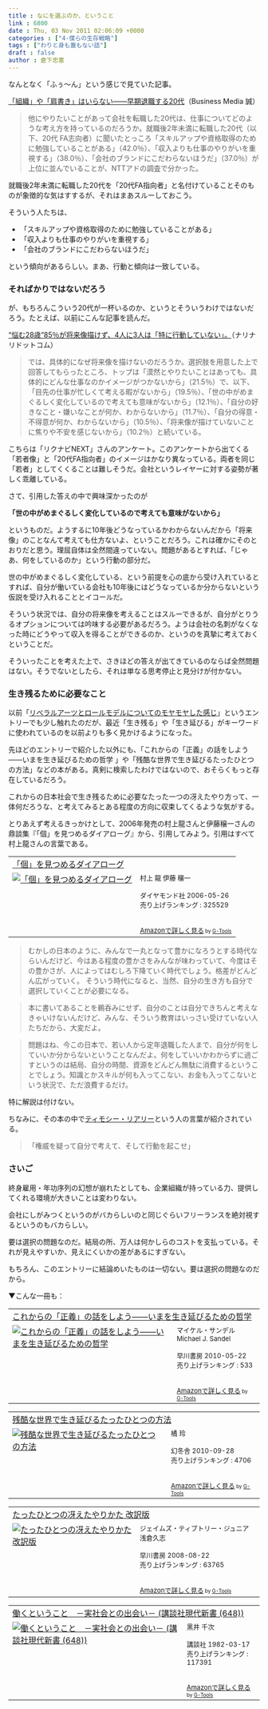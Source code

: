 ```yaml
---
title : なにを選ぶのか、ということ
link : 6800
date : Thu, 03 Nov 2011 02:06:09 +0000
categories : ["4-僕らの生存戦略"]
tags : ["わりと身も蓋もない話"]
draft : false
author : 倉下忠憲
---
```


なんとなく「ふぅ〜ん」という感じで見ていた記事。

<a href="http://bizmakoto.jp/makoto/articles/1111/01/news055.html">「組織」や「肩書き」はいらない——早期退職する20代</a>（Business Media 誠）

<blockquote>
他にやりたいことがあって会社を転職した20代は、仕事についてどのような考え方を持っているのだろうか。就職後2年未満に転職した20代（以下、20代 FA志向者）に聞いたとっころ「スキルアップや資格取得のために勉強していることがある」（42.0％）、「収入よりも仕事のやりがいを重視する」（38.0％）、「会社のブランドにこだわらないほうだ」（37.0％）が上位に並んでいることが、NTTアドの調査で分かった。
</blockquote>

就職後2年未満に転職した20代を「20代FA指向者」と名付けていることそのものが象徴的な気はすするが、それはまあスルーしておこう。

そういう人たちは、

<ul>
	<li>「スキルアップや資格取得のために勉強していることがある」</li>
	<li>「収入よりも仕事のやりがいを重視する」</li>
	<li>「会社のブランドにこだわらないほうだ」</li>
</ul>

という傾向があるらしい。まあ、行動と傾向は一致している。

<h3>そればかりではないだろう</h3>
が、もちろんこういう20代が一杯いるのか、というとそういうわけではないだろう。たとえば、以前にこんな記事を読んだ。

<a href="http://www.narinari.com/Nd/20111016532.html">“悩む28歳”85％が将来像描けず、4人に3人は「特に行動していない」。</a>（ナリナリドットコム）

<blockquote>
では、具体的になぜ将来像を描けないのだろうか。選択肢を用意した上で回答してもらったところ、トップは「漠然とやりたいことはあっても、具体的にどんな仕事なのかイメージがつかないから」（21.5％）で、以下、「目先の仕事が忙しくて考える暇がないから」（19.5％）、「世の中がめまぐるしく変化しているので考えても意味がないから」（12.1％）、「自分の好きなこと・嫌いなことが何か、わからないから」（11.7％）、「自分の得意・不得意が何か、わからないから」（10.5％）、「将来像が描けていないことに焦りや不安を感じないから」（10.2％）と続いている。
</blockquote>

こちらは「リクナビNEXT」さんのアンケート。このアンケートから出てくる「若者像」と「20代FA指向者」のイメージはかなり異なっている。両者を同じ「若者」としてくくることは難しそうだ。会社というレイヤーに対する姿勢が著しく乖離している。

さて、引用した答えの中で興味深かったのが

<strong>「世の中がめまぐるしく変化しているので考えても意味がないから」</strong>

というものだ。ようするに10年後どうなっているかわからないんだから「将来像」のことなんて考えても仕方ないよ、ということだろう。これは確かにそのとおりだと思う。理屈自体は全然間違っていない。問題があるとすれば、「じゃあ、何をしているのか」という行動の部分だ。

世の中がめまぐるしく変化している、という前提を心の底から受け入れているとすれば、自分が働いている会社も10年後にはどうなっているか分からないという仮説を受け入れることとイコールだ。

そういう状況では、自分の将来像を考えることはスルーできるが、自分がとりうるオプションについては吟味する必要があるだろう。ようは会社の名刺がなくなった時にどうやって収入を得ることができるのか、というのを真摯に考えておくということだ。

そういったことを考えた上で、さきほどの答えが出てきているのならば全然問題はない。そうでないとしたら、それは単なる思考停止と見分けが付かない。

<h3>生き残るために必要なこと</h3>
以前「<a href="https://rashita.net/blog/?p=6734">リベラルアーツとロールモデルについてのモヤモヤした感じ</a>」というエントリーでも少し触れたのだが、最近「生き残る」や「生き延びる」がキーワードに使われているのを以前よりも多く見かけるようになった。

先ほどのエントリーで紹介した以外にも、「これからの「正義」の話をしよう――いまを生き延びるための哲学 」や「残酷な世界で生き延びるたったひとつの方法」などの本がある。真剣に検索したわけではないので、おそらくもっと存在しているだろう。

これからの日本社会で生き残るために必要なたった一つの冴えたやり方って、一体何だろうな、と考えてみるとある程度の方向に収束してくるような気がする。

とりあえず考えるきっかけとして、2006年発売の村上龍さんと伊藤穣一さんの鼎談集『「個」を見つめるダイアローグ』から、引用してみよう。引用はすべて村上龍さんの言葉である。

<table  border="0" cellpadding="5"><tr><td colspan="2"><a href="http://www.amazon.co.jp/%E3%80%8C%E5%80%8B%E3%80%8D%E3%82%92%E8%A6%8B%E3%81%A4%E3%82%81%E3%82%8B%E3%83%80%E3%82%A4%E3%82%A2%E3%83%AD%E3%83%BC%E3%82%B0-%E6%9D%91%E4%B8%8A-%E9%BE%8D/dp/4478942269%3FSubscriptionId%3D15SMZCTB9V8NGR2TW082%26tag%3Drashita1000-22%26linkCode%3Dxm2%26camp%3D2025%26creative%3D165953%26creativeASIN%3D4478942269" target="_blank">「個」を見つめるダイアローグ</a><img src="http://www.assoc-amazon.jp/e/ir?t=rashita1000-22&l=ur2&o=9" width="1" height="1" style="border: none;" alt="" /></td></tr><tr><td valign="top"><a href="http://www.amazon.co.jp/%E3%80%8C%E5%80%8B%E3%80%8D%E3%82%92%E8%A6%8B%E3%81%A4%E3%82%81%E3%82%8B%E3%83%80%E3%82%A4%E3%82%A2%E3%83%AD%E3%83%BC%E3%82%B0-%E6%9D%91%E4%B8%8A-%E9%BE%8D/dp/4478942269%3FSubscriptionId%3D15SMZCTB9V8NGR2TW082%26tag%3Drashita1000-22%26linkCode%3Dxm2%26camp%3D2025%26creative%3D165953%26creativeASIN%3D4478942269" target="_blank"><img src="http://ecx.images-amazon.com/images/I/41YN3CPPSFL._SL160_.jpg" border="0" alt="「個」を見つめるダイアローグ" /></a></td><td valign="top"><font size="-1">村上 龍 伊藤 穰一 <br /><br />ダイヤモンド社  2006-05-26<br />売り上げランキング : 325529<br /><br /><br /><a href="http://www.amazon.co.jp/%E3%80%8C%E5%80%8B%E3%80%8D%E3%82%92%E8%A6%8B%E3%81%A4%E3%82%81%E3%82%8B%E3%83%80%E3%82%A4%E3%82%A2%E3%83%AD%E3%83%BC%E3%82%B0-%E6%9D%91%E4%B8%8A-%E9%BE%8D/dp/4478942269%3FSubscriptionId%3D15SMZCTB9V8NGR2TW082%26tag%3Drashita1000-22%26linkCode%3Dxm2%26camp%3D2025%26creative%3D165953%26creativeASIN%3D4478942269" target="_blank">Amazonで詳しく見る</a></font><font size="-2"> by <a href="http://www.goodpic.com/mt/aws/index.html" >G-Tools</a></font></td></tr></table>

<blockquote>
むかしの日本のように、みんなで一丸となって豊かになろうとする時代ならいんだけど、今はある程度の豊かさをみんなが味わっていて、今度はその豊かさが、人によってはむしろ下降ていく時代でしょう。格差がどんどん広がっていく。
そういう時代になると、当然、自分の生き方も自分で選択していくことが必要になる。
</blockquote>

<blockquote>
本に書いてあることを鵜呑みにせず、自分のことは自分できちんと考えなきゃいけないんだけど、みんな、そういう教育はいっさい受けていない人たちだから、大変だよ。
</blockquote>

<blockquote>
問題はね、今この日本で、若い人から定年退職した人まで、自分が何をしていいか分からないということなんだよ。何をしていいかわからずに過ごすというのは結局、自分の時間、資源をどんどん無駄に消費するということでしょう。知識とかスキルが何も入ってこない、お金も入ってこないという状況で、ただ浪費するだけ。
</blockquote>

特に解説は付けない。

ちなみに、その本の中で<a href="http://ja.wikipedia.org/wiki/%E3%83%86%E3%82%A3%E3%83%A2%E3%82%B7%E3%83%BC%E3%83%BB%E3%83%AA%E3%82%A2%E3%83%AA%E3%83%BC">ティモシー・リアリー</a>という人の言葉が紹介されている。

<blockquote>
「権威を疑って自分で考えて、そして行動を起こせ」
</blockquote>

<h3>さいご</h3>
終身雇用・年功序列の幻想が崩れたとしても、企業組織が持っている力、提供してくれる環境が大きいことは変わりない。

会社にしがみつくというのがバカらしいのと同じぐらいフリーランスを絶対視するというのもバカらしい。

要は選択の問題なのだ。結局の所、万人は何かしらのコストを支払っている。それが見えやすいか、見えにくいかの差があるにすぎない。

もちろん、このエントリーに結論めいたものは一切ない。要は選択の問題なのだから。

▼こんな一冊も：
<table  border="0" cellpadding="5"><tr><td colspan="2"><a href="http://www.amazon.co.jp/%E3%81%93%E3%82%8C%E3%81%8B%E3%82%89%E3%81%AE%E3%80%8C%E6%AD%A3%E7%BE%A9%E3%80%8D%E3%81%AE%E8%A9%B1%E3%82%92%E3%81%97%E3%82%88%E3%81%86%E2%80%95%E2%80%95%E3%81%84%E3%81%BE%E3%82%92%E7%94%9F%E3%81%8D%E5%BB%B6%E3%81%B3%E3%82%8B%E3%81%9F%E3%82%81%E3%81%AE%E5%93%B2%E5%AD%A6-%E3%83%9E%E3%82%A4%E3%82%B1%E3%83%AB%E3%83%BB%E3%82%B5%E3%83%B3%E3%83%87%E3%83%AB/dp/4152091312%3FSubscriptionId%3D15SMZCTB9V8NGR2TW082%26tag%3Drashita1000-22%26linkCode%3Dxm2%26camp%3D2025%26creative%3D165953%26creativeASIN%3D4152091312" target="_blank">これからの「正義」の話をしよう――いまを生き延びるための哲学</a><img src="http://www.assoc-amazon.jp/e/ir?t=rashita1000-22&l=ur2&o=9" width="1" height="1" style="border: none;" alt="" /></td></tr><tr><td valign="top"><a href="http://www.amazon.co.jp/%E3%81%93%E3%82%8C%E3%81%8B%E3%82%89%E3%81%AE%E3%80%8C%E6%AD%A3%E7%BE%A9%E3%80%8D%E3%81%AE%E8%A9%B1%E3%82%92%E3%81%97%E3%82%88%E3%81%86%E2%80%95%E2%80%95%E3%81%84%E3%81%BE%E3%82%92%E7%94%9F%E3%81%8D%E5%BB%B6%E3%81%B3%E3%82%8B%E3%81%9F%E3%82%81%E3%81%AE%E5%93%B2%E5%AD%A6-%E3%83%9E%E3%82%A4%E3%82%B1%E3%83%AB%E3%83%BB%E3%82%B5%E3%83%B3%E3%83%87%E3%83%AB/dp/4152091312%3FSubscriptionId%3D15SMZCTB9V8NGR2TW082%26tag%3Drashita1000-22%26linkCode%3Dxm2%26camp%3D2025%26creative%3D165953%26creativeASIN%3D4152091312" target="_blank"><img src="http://ecx.images-amazon.com/images/I/51IDakozVnL._SL160_.jpg" border="0" alt="これからの「正義」の話をしよう――いまを生き延びるための哲学" /></a></td><td valign="top"><font size="-1">マイケル・サンデル Michael J. Sandel <br /><br />早川書房  2010-05-22<br />売り上げランキング : 533<br /><br /><br /><a href="http://www.amazon.co.jp/%E3%81%93%E3%82%8C%E3%81%8B%E3%82%89%E3%81%AE%E3%80%8C%E6%AD%A3%E7%BE%A9%E3%80%8D%E3%81%AE%E8%A9%B1%E3%82%92%E3%81%97%E3%82%88%E3%81%86%E2%80%95%E2%80%95%E3%81%84%E3%81%BE%E3%82%92%E7%94%9F%E3%81%8D%E5%BB%B6%E3%81%B3%E3%82%8B%E3%81%9F%E3%82%81%E3%81%AE%E5%93%B2%E5%AD%A6-%E3%83%9E%E3%82%A4%E3%82%B1%E3%83%AB%E3%83%BB%E3%82%B5%E3%83%B3%E3%83%87%E3%83%AB/dp/4152091312%3FSubscriptionId%3D15SMZCTB9V8NGR2TW082%26tag%3Drashita1000-22%26linkCode%3Dxm2%26camp%3D2025%26creative%3D165953%26creativeASIN%3D4152091312" target="_blank">Amazonで詳しく見る</a></font><font size="-2"> by <a href="http://www.goodpic.com/mt/aws/index.html" >G-Tools</a></font></td></tr></table>

<table  border="0" cellpadding="5"><tr><td colspan="2"><a href="http://www.amazon.co.jp/%E6%AE%8B%E9%85%B7%E3%81%AA%E4%B8%96%E7%95%8C%E3%81%A7%E7%94%9F%E3%81%8D%E5%BB%B6%E3%81%B3%E3%82%8B%E3%81%9F%E3%81%A3%E3%81%9F%E3%81%B2%E3%81%A8%E3%81%A4%E3%81%AE%E6%96%B9%E6%B3%95-%E6%A9%98-%E7%8E%B2/dp/4344018850%3FSubscriptionId%3D15SMZCTB9V8NGR2TW082%26tag%3Drashita1000-22%26linkCode%3Dxm2%26camp%3D2025%26creative%3D165953%26creativeASIN%3D4344018850" target="_blank">残酷な世界で生き延びるたったひとつの方法</a><img src="http://www.assoc-amazon.jp/e/ir?t=rashita1000-22&l=ur2&o=9" width="1" height="1" style="border: none;" alt="" /></td></tr><tr><td valign="top"><a href="http://www.amazon.co.jp/%E6%AE%8B%E9%85%B7%E3%81%AA%E4%B8%96%E7%95%8C%E3%81%A7%E7%94%9F%E3%81%8D%E5%BB%B6%E3%81%B3%E3%82%8B%E3%81%9F%E3%81%A3%E3%81%9F%E3%81%B2%E3%81%A8%E3%81%A4%E3%81%AE%E6%96%B9%E6%B3%95-%E6%A9%98-%E7%8E%B2/dp/4344018850%3FSubscriptionId%3D15SMZCTB9V8NGR2TW082%26tag%3Drashita1000-22%26linkCode%3Dxm2%26camp%3D2025%26creative%3D165953%26creativeASIN%3D4344018850" target="_blank"><img src="http://ecx.images-amazon.com/images/I/51A7ry-1-UL._SL160_.jpg" border="0" alt="残酷な世界で生き延びるたったひとつの方法" /></a></td><td valign="top"><font size="-1">橘 玲 <br /><br />幻冬舎  2010-09-28<br />売り上げランキング : 4706<br /><br /><br /><a href="http://www.amazon.co.jp/%E6%AE%8B%E9%85%B7%E3%81%AA%E4%B8%96%E7%95%8C%E3%81%A7%E7%94%9F%E3%81%8D%E5%BB%B6%E3%81%B3%E3%82%8B%E3%81%9F%E3%81%A3%E3%81%9F%E3%81%B2%E3%81%A8%E3%81%A4%E3%81%AE%E6%96%B9%E6%B3%95-%E6%A9%98-%E7%8E%B2/dp/4344018850%3FSubscriptionId%3D15SMZCTB9V8NGR2TW082%26tag%3Drashita1000-22%26linkCode%3Dxm2%26camp%3D2025%26creative%3D165953%26creativeASIN%3D4344018850" target="_blank">Amazonで詳しく見る</a></font><font size="-2"> by <a href="http://www.goodpic.com/mt/aws/index.html" >G-Tools</a></font></td></tr></table>

<table  border="0" cellpadding="5"><tr><td colspan="2"><a href="http://www.amazon.co.jp/%E3%81%9F%E3%81%A3%E3%81%9F%E3%81%B2%E3%81%A8%E3%81%A4%E3%81%AE%E5%86%B4%E3%81%88%E3%81%9F%E3%82%84%E3%82%8A%E3%81%8B%E3%81%9F-%E6%94%B9%E8%A8%B3%E7%89%88-%E3%82%B8%E3%82%A7%E3%82%A4%E3%83%A0%E3%82%BA%E3%83%BB%E3%83%86%E3%82%A3%E3%83%97%E3%83%88%E3%83%AA%E3%83%BC%E3%83%BB%E3%82%B8%E3%83%A5%E3%83%8B%E3%82%A2/dp/4152089512%3FSubscriptionId%3D15SMZCTB9V8NGR2TW082%26tag%3Drashita1000-22%26linkCode%3Dxm2%26camp%3D2025%26creative%3D165953%26creativeASIN%3D4152089512" target="_blank">たったひとつの冴えたやりかた 改訳版</a><img src="http://www.assoc-amazon.jp/e/ir?t=rashita1000-22&l=ur2&o=9" width="1" height="1" style="border: none;" alt="" /></td></tr><tr><td valign="top"><a href="http://www.amazon.co.jp/%E3%81%9F%E3%81%A3%E3%81%9F%E3%81%B2%E3%81%A8%E3%81%A4%E3%81%AE%E5%86%B4%E3%81%88%E3%81%9F%E3%82%84%E3%82%8A%E3%81%8B%E3%81%9F-%E6%94%B9%E8%A8%B3%E7%89%88-%E3%82%B8%E3%82%A7%E3%82%A4%E3%83%A0%E3%82%BA%E3%83%BB%E3%83%86%E3%82%A3%E3%83%97%E3%83%88%E3%83%AA%E3%83%BC%E3%83%BB%E3%82%B8%E3%83%A5%E3%83%8B%E3%82%A2/dp/4152089512%3FSubscriptionId%3D15SMZCTB9V8NGR2TW082%26tag%3Drashita1000-22%26linkCode%3Dxm2%26camp%3D2025%26creative%3D165953%26creativeASIN%3D4152089512" target="_blank"><img src="http://ecx.images-amazon.com/images/I/41CfiFy9d0L._SL160_.jpg" border="0" alt="たったひとつの冴えたやりかた 改訳版" /></a></td><td valign="top"><font size="-1">ジェイムズ・ティプトリー・ジュニア 浅倉久志 <br /><br />早川書房  2008-08-22<br />売り上げランキング : 63765<br /><br /><br /><a href="http://www.amazon.co.jp/%E3%81%9F%E3%81%A3%E3%81%9F%E3%81%B2%E3%81%A8%E3%81%A4%E3%81%AE%E5%86%B4%E3%81%88%E3%81%9F%E3%82%84%E3%82%8A%E3%81%8B%E3%81%9F-%E6%94%B9%E8%A8%B3%E7%89%88-%E3%82%B8%E3%82%A7%E3%82%A4%E3%83%A0%E3%82%BA%E3%83%BB%E3%83%86%E3%82%A3%E3%83%97%E3%83%88%E3%83%AA%E3%83%BC%E3%83%BB%E3%82%B8%E3%83%A5%E3%83%8B%E3%82%A2/dp/4152089512%3FSubscriptionId%3D15SMZCTB9V8NGR2TW082%26tag%3Drashita1000-22%26linkCode%3Dxm2%26camp%3D2025%26creative%3D165953%26creativeASIN%3D4152089512" target="_blank">Amazonで詳しく見る</a></font><font size="-2"> by <a href="http://www.goodpic.com/mt/aws/index.html" >G-Tools</a></font></td></tr></table>

<table  border="0" cellpadding="5"><tr><td colspan="2"><a href="http://www.amazon.co.jp/%E5%83%8D%E3%81%8F%E3%81%A8%E3%81%84%E3%81%86%E3%81%93%E3%81%A8-%EF%BC%8D%E5%AE%9F%E7%A4%BE%E4%BC%9A%E3%81%A8%E3%81%AE%E5%87%BA%E4%BC%9A%E3%81%84%EF%BC%8D-%E8%AC%9B%E8%AB%87%E7%A4%BE%E7%8F%BE%E4%BB%A3%E6%96%B0%E6%9B%B8-648-%E9%BB%92%E4%BA%95-%E5%8D%83%E6%AC%A1/dp/4061456482%3FSubscriptionId%3D15SMZCTB9V8NGR2TW082%26tag%3Drashita1000-22%26linkCode%3Dxm2%26camp%3D2025%26creative%3D165953%26creativeASIN%3D4061456482" target="_blank">働くということ　－実社会との出会い－ (講談社現代新書 (648))</a><img src="http://www.assoc-amazon.jp/e/ir?t=rashita1000-22&l=ur2&o=9" width="1" height="1" style="border: none;" alt="" /></td></tr><tr><td valign="top"><a href="http://www.amazon.co.jp/%E5%83%8D%E3%81%8F%E3%81%A8%E3%81%84%E3%81%86%E3%81%93%E3%81%A8-%EF%BC%8D%E5%AE%9F%E7%A4%BE%E4%BC%9A%E3%81%A8%E3%81%AE%E5%87%BA%E4%BC%9A%E3%81%84%EF%BC%8D-%E8%AC%9B%E8%AB%87%E7%A4%BE%E7%8F%BE%E4%BB%A3%E6%96%B0%E6%9B%B8-648-%E9%BB%92%E4%BA%95-%E5%8D%83%E6%AC%A1/dp/4061456482%3FSubscriptionId%3D15SMZCTB9V8NGR2TW082%26tag%3Drashita1000-22%26linkCode%3Dxm2%26camp%3D2025%26creative%3D165953%26creativeASIN%3D4061456482" target="_blank"><img src="http://ecx.images-amazon.com/images/I/41GQ0Y1YEML._SL160_.jpg" border="0" alt="働くということ　－実社会との出会い－ (講談社現代新書 (648))" /></a></td><td valign="top"><font size="-1">黒井 千次 <br /><br />講談社  1982-03-17<br />売り上げランキング : 117391<br /><br /><br /><a href="http://www.amazon.co.jp/%E5%83%8D%E3%81%8F%E3%81%A8%E3%81%84%E3%81%86%E3%81%93%E3%81%A8-%EF%BC%8D%E5%AE%9F%E7%A4%BE%E4%BC%9A%E3%81%A8%E3%81%AE%E5%87%BA%E4%BC%9A%E3%81%84%EF%BC%8D-%E8%AC%9B%E8%AB%87%E7%A4%BE%E7%8F%BE%E4%BB%A3%E6%96%B0%E6%9B%B8-648-%E9%BB%92%E4%BA%95-%E5%8D%83%E6%AC%A1/dp/4061456482%3FSubscriptionId%3D15SMZCTB9V8NGR2TW082%26tag%3Drashita1000-22%26linkCode%3Dxm2%26camp%3D2025%26creative%3D165953%26creativeASIN%3D4061456482" target="_blank">Amazonで詳しく見る</a></font><font size="-2"> by <a href="http://www.goodpic.com/mt/aws/index.html" >G-Tools</a></font></td></tr></table>

